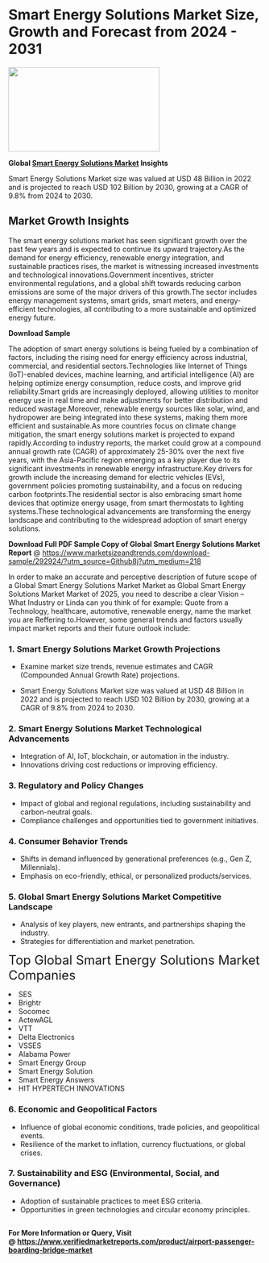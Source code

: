 <H1>Smart Energy Solutions Market Size, Growth and Forecast from 2024 - 2031</H1><img class="aligncenter size-medium wp-image-584254" src="https://thirdeyenews.in/wp-content/uploads/2024/09/Global-Market-Research-300x168.jpeg" alt="" width="300" height="168" /><p><strong>Global&nbsp;<a href="https://www.marketsizeandtrends.com/download-sample/292924/?utm_source=Github8j?utm_medium=218">Smart Energy Solutions Market</a> Insights</strong></p><p>Smart Energy Solutions Market size was valued at USD 48 Billion in 2022 and is projected to reach USD 102 Billion by 2030, growing at a CAGR of 9.8% from 2024 to 2030.</p><p><h2>Market Growth Insights</h2> <p>The smart energy solutions market has seen significant growth over the past few years and is expected to continue its upward trajectory.As the demand for energy efficiency, renewable energy integration, and sustainable practices rises, the market is witnessing increased investments and technological innovations.Government incentives, stricter environmental regulations, and a global shift towards reducing carbon emissions are some of the major drivers of this growth.The sector includes energy management systems, smart grids, smart meters, and energy-efficient technologies, all contributing to a more sustainable and optimized energy future.</p> <p><strong>Download Sample</strong></p> <p>The adoption of smart energy solutions is being fueled by a combination of factors, including the rising need for energy efficiency across industrial, commercial, and residential sectors.Technologies like Internet of Things (IoT)-enabled devices, machine learning, and artificial intelligence (AI) are helping optimize energy consumption, reduce costs, and improve grid reliability.Smart grids are increasingly deployed, allowing utilities to monitor energy use in real time and make adjustments for better distribution and reduced wastage.Moreover, renewable energy sources like solar, wind, and hydropower are being integrated into these systems, making them more efficient and sustainable.As more countries focus on climate change mitigation, the smart energy solutions market is projected to expand rapidly.According to industry reports, the market could grow at a compound annual growth rate (CAGR) of approximately 25-30% over the next five years, with the Asia-Pacific region emerging as a key player due to its significant investments in renewable energy infrastructure.Key drivers for growth include the increasing demand for electric vehicles (EVs), government policies promoting sustainability, and a focus on reducing carbon footprints.The residential sector is also embracing smart home devices that optimize energy usage, from smart thermostats to lighting systems.These technological advancements are transforming the energy landscape and contributing to the widespread adoption of smart energy solutions.</p> <p><span class=""><strong>Download Full PDF Sample Copy of Global Smart Energy Solutions Market Report</strong> @ <a href="https://www.marketsizeandtrends.com/download-sample/292924/?utm_source=Github8j?utm_medium=218" target="_blank">https://www.marketsizeandtrends.com/download-sample/292924/?utm_source=Github8j?utm_medium=218</a></span></p><p>In order to make an accurate and perceptive description of future scope of a Global&nbsp;Smart Energy Solutions Market Market as Global&nbsp;Smart Energy Solutions Market Market of 2025, you need to describe a clear Vision &ndash; What Industry or Linda can you think of for example: Quote from a Technology, healthcare, automotive, renewable energy, name the market you are Reffering to.However, some general trends and factors usually impact market reports and their future outlook include:</p><h3>1.&nbsp;<strong>Smart Energy Solutions Market Growth Projections</strong></h3><ul><li>Examine market size trends, revenue estimates and CAGR (Compounded Annual Growth Rate) projections.</li><li><p>Smart Energy Solutions Market size was valued at USD 48 Billion in 2022 and is projected to reach USD 102 Billion by 2030, growing at a CAGR of 9.8% from 2024 to 2030.</p></li></ul><h3>2.&nbsp;<strong>Smart Energy Solutions Market Technological Advancements</strong></h3><ul><li>Integration of AI, IoT, blockchain, or automation in the industry.</li><li>Innovations driving cost reductions or improving efficiency.</li></ul><h3>3.&nbsp;<strong>Regulatory and Policy Changes</strong></h3><ul><li>Impact of global and regional regulations, including sustainability and carbon-neutral goals.</li><li>Compliance challenges and opportunities tied to government initiatives.</li></ul><h3>4.&nbsp;<strong>Consumer Behavior Trends</strong></h3><ul><li>Shifts in demand influenced by generational preferences (e.g., Gen Z, Millennials).</li><li>Emphasis on eco-friendly, ethical, or personalized products/services.</li></ul><h3>5.&nbsp;<strong>Global Smart Energy Solutions Market Competitive Landscape</strong></h3><ul><li>Analysis of key players, new entrants, and partnerships shaping the industry.</li><li>Strategies for differentiation and market penetration.</li></ul><p data-pm-slice="1 1 []"><span style="color: inherit; font-family: inherit; font-size: 25px;">Top Global Smart Energy Solutions Market Companies</span></p><div class="" data-test-id=""><p><li>SES</li><li> Brightr</li><li> Socomec</li><li> ActewAGL</li><li> VTT</li><li> Delta Electronics</li><li> VSSES</li><li> Alabama Power</li><li> Smart Energy Group</li><li> Smart Energy Solution</li><li> Smart Energy Answers</li><li> HIT HYPERTECH INNOVATIONS</li></p></div><h3>6.&nbsp;<strong>Economic and Geopolitical Factors</strong></h3><ul><li>Influence of global economic conditions, trade policies, and geopolitical events.</li><li>Resilience of the market to inflation, currency fluctuations, or global crises.</li></ul><h3>7.&nbsp;<strong>Sustainability and ESG (Environmental, Social, and Governance)</strong></h3><ul><li>Adoption of sustainable practices to meet ESG criteria.</li><li>Opportunities in green technologies and circular economy principles.</li></ul><h2><strong style="font-size: 14px;">For More Information or Query, Visit @&nbsp;</strong><a style="background-color: #ffffff; font-size: 14px;" href="https://www.marketsizeandtrends.com/report/smart-energy-solutions-market/" target="_blank">https://www.verifiedmarketreports.com/product/airport-passenger-boarding-bridge-market</a></h2>